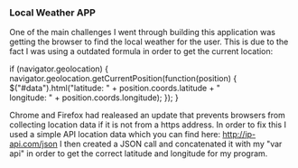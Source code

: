 ### Local Weather APP

One of the main challenges I went through building this application was getting the browser to find the local weather for the user. 
This is due to the fact I was using a outdated formula in order to get the current location:

if (navigator.geolocation) {
  navigator.geolocation.getCurrentPosition(function(position) {
    $("#data").html("latitude: " + position.coords.latitude + "<br>longitude: " + position.coords.longitude);
  });
}

Chrome and Firefox had realeased an update that prevents browsers from collecting location data if it is not from a https address.
In order to fix this I used a simple API location data which you can find here: http://ip-api.com/json
I then created a JSON call and concatenated it with my "var api" in order to get the correct latitude and longitude for my program.
